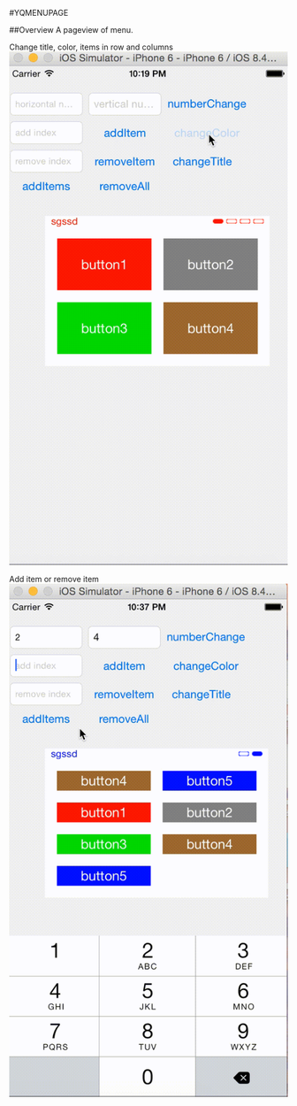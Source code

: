 #YQMENUPAGE

##Overview
A pageview of menu.


Change title, color, items in row and columns
![change title](https://github.com/yiqiao123/YQPageMenu/blob/master/screen/change%20title%20color%20number.gif)

Add item or remove item
![add item](https://github.com/yiqiao123/YQPageMenu/blob/master/screen/add%20remove.gif)